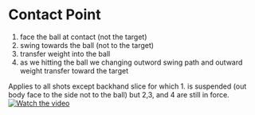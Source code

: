 # Contact Point
1. face the ball at contact (not the target)
1. swing towards the ball (not to the target)
1. transfer weight into the ball
1. as we hitting the ball we changing outword swing path and outward weight transfer toward the target

Applies to all shots except backhand slice for which 1. is suspended (out body face to the side not to the ball) but 2,3, and 4 are still in force.
[![Watch the video](https://i3.ytimg.com/vi/oor0faEKwBo/hqdefault.jpg)](https://youtu.be/oor0faEKwBo?t=656)	

